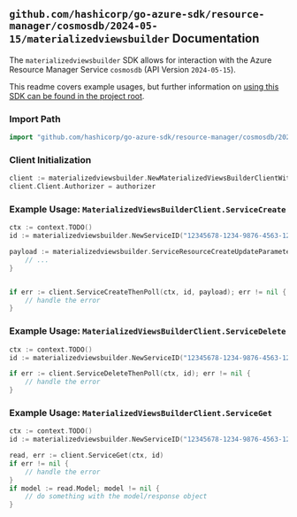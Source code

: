
## `github.com/hashicorp/go-azure-sdk/resource-manager/cosmosdb/2024-05-15/materializedviewsbuilder` Documentation

The `materializedviewsbuilder` SDK allows for interaction with the Azure Resource Manager Service `cosmosdb` (API Version `2024-05-15`).

This readme covers example usages, but further information on [using this SDK can be found in the project root](https://github.com/hashicorp/go-azure-sdk/tree/main/docs).

### Import Path

```go
import "github.com/hashicorp/go-azure-sdk/resource-manager/cosmosdb/2024-05-15/materializedviewsbuilder"
```


### Client Initialization

```go
client := materializedviewsbuilder.NewMaterializedViewsBuilderClientWithBaseURI("https://management.azure.com")
client.Client.Authorizer = authorizer
```


### Example Usage: `MaterializedViewsBuilderClient.ServiceCreate`

```go
ctx := context.TODO()
id := materializedviewsbuilder.NewServiceID("12345678-1234-9876-4563-123456789012", "example-resource-group", "databaseAccountValue", "serviceValue")

payload := materializedviewsbuilder.ServiceResourceCreateUpdateParameters{
	// ...
}


if err := client.ServiceCreateThenPoll(ctx, id, payload); err != nil {
	// handle the error
}
```


### Example Usage: `MaterializedViewsBuilderClient.ServiceDelete`

```go
ctx := context.TODO()
id := materializedviewsbuilder.NewServiceID("12345678-1234-9876-4563-123456789012", "example-resource-group", "databaseAccountValue", "serviceValue")

if err := client.ServiceDeleteThenPoll(ctx, id); err != nil {
	// handle the error
}
```


### Example Usage: `MaterializedViewsBuilderClient.ServiceGet`

```go
ctx := context.TODO()
id := materializedviewsbuilder.NewServiceID("12345678-1234-9876-4563-123456789012", "example-resource-group", "databaseAccountValue", "serviceValue")

read, err := client.ServiceGet(ctx, id)
if err != nil {
	// handle the error
}
if model := read.Model; model != nil {
	// do something with the model/response object
}
```
